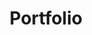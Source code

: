 ---
title: "Portfolio"
draft: false
# page title background image
bg_image: "images/backgrounds/portfolio-page.jpg"
# meta description
description : "this is meta description"
---